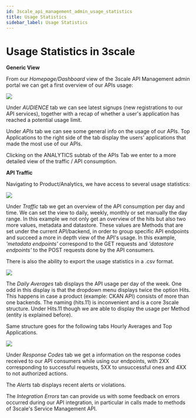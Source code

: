 ```yaml
---
id: 3scale_api_management_admin_usage_statistics
title: Usage Statistics
sidebar_label: Usage Statistics
---
```


# Usage Statistics in 3scale

**Generic View**

From our *Homepage/Dashboard* view of the 3scale API Management admin portal we can get a first overview of our APIs usage:

<img class="img-fluid" src="/docs/assets/3scale/stats01.png">

Under *AUDIENCE* tab we can see latest signups (new registrations to our API services), together with a recap of whether a user&#39;s application has reached a potential usage limit.

Under *APIs* tab we can see some general info on the usage of our APIs. Top Applications to the right side of the tab display the users&#39; applications that made the most use of our APIs.

Clicking on the ANALYTICS subtab of the APIs Tab we enter to a more detailed view of the traffic / API consumption.

**API Traffic**

Navigating to Product/Analytics, we have access to several usage statistics:

<img class="img-fluid" src="/docs/assets/3scale/stats02.png">

Under *Traffic* tab we get an overview of the API consumption per day and time. We can set the view to daily, weekly, monthly or set manually the day range. In this example we not only get an overview of the hits but also two more values, metadata and datastore. These values are Methods that are set under the current API/backend, in order to group specific API endpoints and succeed a more in depth view of the API&#39;s usage. In this example, _&#39;metadata endpoints&#39;_ correspond to the GET requests and _&#39;datastore endpoints&#39;_ to the POST requests done by the API consumers.

There is also the ability to export the usage statistics in a .csv format.

<img class="img-fluid" src="/docs/assets/3scale/stats03.png">

The *Daily Averages* tab displays the API usage per day of the week. One odd in this display is that the dropdown menu displays twice the option Hits. This happens in case a product (example: CKAN API) consists of more than one backends. The naming (hits.11) is inconvenient and is a core 3scale structure. Under Hits.11 though we are able to display the usage per Method (entity is explained before).

Same structure goes for the following tabs Hourly Averages and Top Applications.

<img class="img-fluid" src="/docs/assets/3scale/stats04.png">

Under *Response Codes* tab we get a information on the response codes received to our API consumers while using our endpoints, with 2XX corresponding to successful requests, 5XX to unsuccessful ones and 4XX to not authorized actions.

The *Alerts* tab displays recent alerts or violations.

The *Integration Errors* tan can provide us with some feedback on errors occurred during our API integration, in particular in calls made to methods of 3scale&#39;s Service Management API.